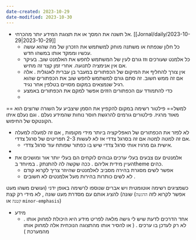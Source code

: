 ```yaml
---
date-created: 2023-10-29
date-modified: 2023-10-30
---
```


- אל תשנה את המסך או את תצוגת המידע יותר מהכרחי. [[Jornal/daily/2023-10-29|2023-10-29]]
	- כל חלון שנפתח או משתנה מוחק למשתמש את הזכרון של מה שהוא עושה עכשיו וממקד אותו במשהו חדש.
	- כל אלמנט שעורכים וזז גורם לעין של המשתמש לחפש את האלמנט שוב. בעיקר אם אין אנימציה לתנועה. אחרי זמן קצר זה מתיש.
	- אין צורך להחליף את המיקום של הכפתורים במעבר בן עברית לאנגלית . אלה אם זה ממש חשוב. זה סתם גורם למשתמש לחפש שוב את הכפתורים שהוא רגיל שנמצאים במקום מסויים בטלפין אחר נגיד.
	- כדי להתמודד עם הכפתורים הזזים אפשר למקם את הכפתורים באמצע
	-

== למשל==
פילטור רשימה במקום להקפיץ את הסמן שיצביע על השורה שרוצים הוא מאוד מרגיז. פילטורים גורמים להרגשת חוסר נוחות
שהמידע נעלם . וגם נעלם איתו הקונטקס של החיפוש.

- לא לפזר את הכפתורים של האפליקציה ביותר מידי מקומות , אם זה למעלה למעלה אם זה למטה למטה אם זה בסרגל צדדי אז לא לעשות 2-3 תפריטים של סרגל צדדי.
	- אישית גם מרגיז אותי סרגל צדדי שיש בו כפתור שפותח עוד סרגל צדדי.
- 
- אלמנטים עם צבעים בעלי ערכים גבוהים לוקחים הם בעלי יותר אור ומושכים את העיין מידית אליהם . ככה שקשה לה להתנתק  . במיוחד בtheme כהים.
	- אפשר לשים מסגרת בהירה מסביב לאלמנטים שהיוזר צריך לקרוא קודם
	- לא לשים כותרות בהירות מעל אלמנטים לא חשובים .

כשמציגים רשימה אוטומטית ויש אברים שנוספו לרשימה באופן ידני (ועושים משהו מעט שונה) להציג אותם עם מסדרת מעט שונה , לא מידי רק קצת (אפשר לקרוא לזה `הדגשה קטנה` או `minor-emphasis`)

- מידע
	- אחד הדרכים לדעת שיש לי גישה מלאה לפריט מידע היא היכולת למחוק אותו . לא רק לעדכן בו ערכים . ( או להסיר אותו מהתצוגה הנוכחית אלה למחוק אותו מהמערכת )